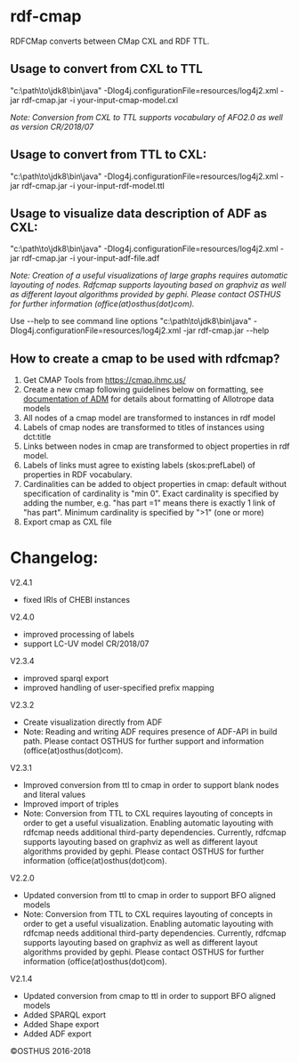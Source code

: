 # rdf-cmap
RDFCMap converts between CMap CXL and RDF TTL. 

## Usage to convert from CXL to TTL
"c:\path\to\jdk8\bin\java" -Dlog4j.configurationFile=resources/log4j2.xml -jar rdf-cmap.jar -i your-input-cmap-model.cxl

*Note: Conversion from CXL to TTL supports vocabulary of AFO2.0 as well as version CR/2018/07*

## Usage to convert from TTL to CXL:
"c:\path\to\jdk8\bin\java" -Dlog4j.configurationFile=resources/log4j2.xml -jar rdf-cmap.jar -i your-input-rdf-model.ttl

## Usage to visualize data description of ADF as CXL:
"c:\path\to\jdk8\bin\java" -Dlog4j.configurationFile=resources/log4j2.xml -jar rdf-cmap.jar -i your-input-adf-file.adf

*Note: Creation of a useful visualizations of large graphs requires automatic layouting of nodes. Rdfcmap supports layouting based on graphviz as well as different layout algorithms provided by gephi. Please contact OSTHUS for further information (office(at)osthus(dot)com).*  

Use --help to see command line options
"c:\path\to\jdk8\bin\java" -Dlog4j.configurationFile=resources/log4j2.xml -jar rdf-cmap.jar --help

## How to create a cmap to be used with rdfcmap?

1.  Get CMAP Tools from https://cmap.ihmc.us/
2.  Create a new cmap following guidelines below on formatting, see [documentation of ADM](https://allotrope.gitlab.io/adm-patterns/Legend/index.html) for details about formatting of Allotrope data models 
3.  All nodes of a cmap model are transformed to instances in rdf model
4.  Labels of cmap nodes are transformed to titles of instances using dct:title 
5.  Links between nodes in cmap are transformed to object properties in rdf model.
6.  Labels of links must agree to existing labels (skos:prefLabel) of properties in RDF vocabulary.
7.  Cardinalities can be added to object properties in cmap: default without specification of cardinality is "min 0". Exact cardinality is specified by adding the number, e.g. "has part =1" means there is exactly 1 link of "has part". Minimum cardinality is specified by ">1" (one or more)
8.  Export cmap as CXL file

# Changelog:

V2.4.1
* fixed IRIs of CHEBI instances 

V2.4.0
* improved processing of labels 
* support LC-UV model CR/2018/07

V2.3.4
* improved sparql export
* improved handling of user-specified prefix mapping
 
V2.3.2
* Create visualization directly from ADF
* Note: Reading and writing ADF requires presence of ADF-API in build path. Please contact OSTHUS for further support and information (office(at)osthus(dot)com).  

V2.3.1 
* Improved conversion from ttl to cmap in order to support blank nodes and literal values
* Improved import of triples
* Note: Conversion from TTL to CXL requires layouting of concepts in order to get a useful visualization. Enabling automatic layouting with rdfcmap needs additional third-party dependencies. Currently, rdfcmap supports layouting based on graphviz as well as different layout algorithms provided by gephi. Please contact OSTHUS for further information (office(at)osthus(dot)com).  

V2.2.0 
* Updated conversion from ttl to cmap in order to support BFO aligned models
* Note: Conversion from TTL to CXL requires layouting of concepts in order to get a useful visualization. Enabling automatic layouting with rdfcmap needs additional third-party dependencies. Currently, rdfcmap supports layouting based on graphviz as well as different layout algorithms provided by gephi. Please contact OSTHUS for further information (office(at)osthus(dot)com).  
  
V2.1.4 
* Updated conversion from cmap to ttl in order to support BFO aligned models
* Added SPARQL export
* Added Shape export
* Added ADF export

&copy;OSTHUS 2016-2018


 
